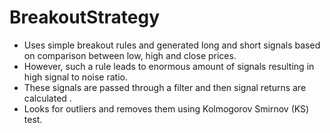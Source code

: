 # BreakoutStrategy
* Uses simple breakout rules and generated long and short signals based on comparison between low, high and close prices. 
* However, such a rule leads to enormous amount of signals resulting in high signal to noise ratio. 
* These signals are passed through a filter and then signal returns are calculated . 
* Looks for outliers and removes them using Kolmogorov Smirnov (KS) test. 

